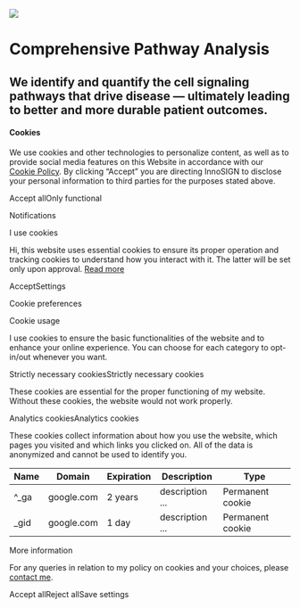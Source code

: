 ![](https://www.innosignbio.com/wp-content/uploads/2022/05/innosign-gradient-1500x0-c-default.jpg)

# Comprehensive Pathway Analysis

## We identify and quantify the cell signaling pathways that drive disease — ultimately leading to better and more durable patient outcomes.

#### Cookies

We use cookies and other technologies to personalize content, as well as to provide social media features on this Website in accordance with our [Cookie Policy](https://www.innosignbio.com/?page_id=537&preview=true). By clicking “Accept” you are directing InnoSIGN to disclose your personal information to third parties for the purposes stated above.

Accept allOnly functional

Notifications

I use cookies

Hi, this website uses essential cookies to ensure its proper operation and tracking cookies to understand how you interact with it. The latter will be set only upon approval. [Read more](https://www.innosignbio.com/#)

AcceptSettings

Cookie preferences

Cookie usage

I use cookies to ensure the basic functionalities of the website and to enhance your online experience. You can choose for each category to opt-in/out whenever you want.

Strictly necessary cookiesStrictly necessary cookies

These cookies are essential for the proper functioning of my website. Without these cookies, the website would not work properly.

Analytics cookiesAnalytics cookies

These cookies collect information about how you use the website, which pages you visited and which links you clicked on. All of the data is anonymized and cannot be used to identify you.

| Name | Domain | Expiration | Description | Type |
| --- | --- | --- | --- | --- |
| ^\_ga | google.com | 2 years | description ... | Permanent cookie |
| \_gid | google.com | 1 day | description ... | Permanent cookie |

More information

For any queries in relation to my policy on cookies and your choices, please [contact me](https://www.innosignbio.com/#yourwebsite).

Accept allReject allSave settings